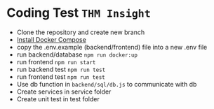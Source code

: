 # Coding Test `THM Insight`

- Clone the repository and create new branch
- [Install Docker Compose](https://docs.docker.com/compose/install/)
- copy the .env.example (backend/frontend) file into a new .env file
- run backend/database `npm run docker:up`
- run frontend `npm run start`
- run backend test `npm run test`
- run frontend test `npm run test`
- Use db function in `backend/sql/db.js` to communicate with db
- Create services in service folder
- Create unit test in test folder